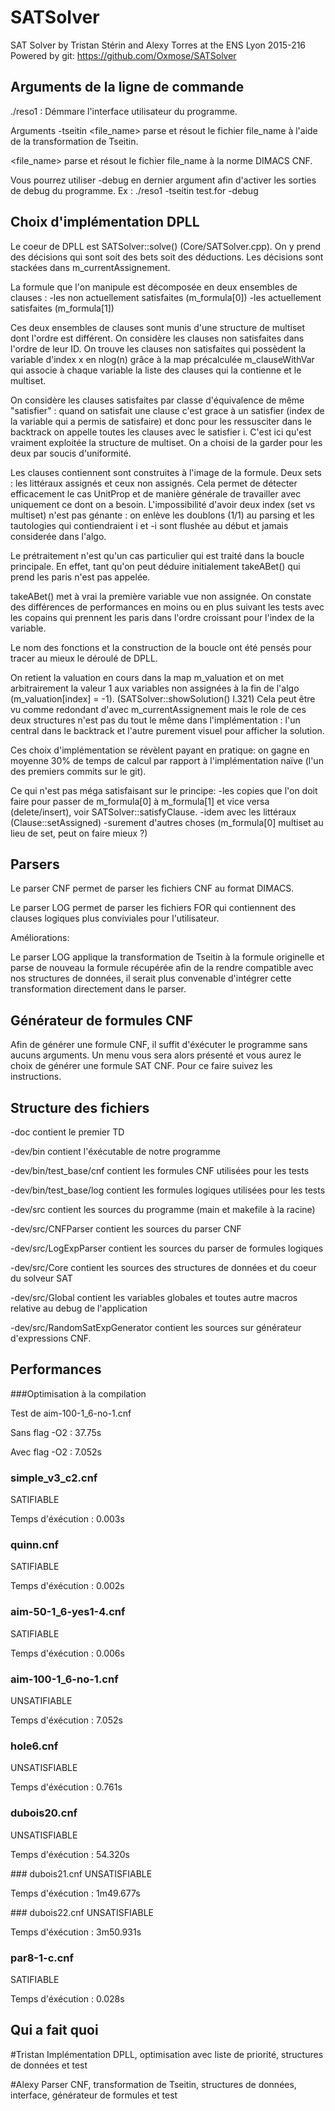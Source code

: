 # SATSolver
SAT Solver by Tristan Stérin and Alexy Torres at the ENS Lyon 2015-216
Powered by git: https://github.com/Oxmose/SATSolver

## Arguments de la ligne de commande
./reso1 : Démmare l'interface utilisateur du programme.

Arguments
-tseitin <file_name> parse et résout le fichier file_name à l'aide de la transformation de Tseitin.

<file_name> parse et résout le fichier file_name à la norme DIMACS CNF.

Vous pourrez utiliser -debug en dernier argument afin d'activer les sorties de debug du programme.
Ex : ./reso1 -tseitin test.for -debug

## Choix d'implémentation DPLL

Le coeur de DPLL est SATSolver::solve() (Core/SATSolver.cpp).
On y prend des décisions qui sont soit des bets soit des déductions.
Les décisions sont stackées dans m_currentAssignement.

La formule que l'on manipule est décomposée en deux ensembles de clauses :
    -les non actuellement satisfaites (m_formula[0])
    -les actuellement satisfaites (m_formula[1])

Ces deux ensembles de clauses sont munis d'une structure de multiset dont l'ordre
est différent.
On considère les clauses non satisfaites dans l'ordre de leur ID.
On trouve les clauses non satisfaites qui possèdent la variable d'index x en
nlog(n) grâce à la map précalculée m_clauseWithVar qui associe à chaque variable
la liste des clauses qui la contienne et le multiset.

On considère les clauses satisfaites par classe d'équivalence de même "satisfier" :
quand on satisfait une clause c'est grace à un satisfier (index de la variable qui a permis de satisfaire)
et donc pour les ressusciter dans le backtrack on appelle toutes les clauses avec le satisfier i.
C'est ici qu'est vraiment exploitée la structure de multiset.
On a choisi de la garder pour les deux par soucis d'uniformité.

Les clauses contiennent sont construites à l'image de la formule.
Deux sets : les littéraux assignés et ceux non assignés.
Cela permet de détecter efficacement le cas UnitProp et de manière générale de travailler
avec uniquement ce dont on a besoin.
L'impossibilité d'avoir deux index (set vs multiset) n'est pas génante : on enlève les doublons (1\/1) au parsing
et les tautologies qui contiendraient i et -i sont flushée au début et jamais considerée dans l'algo.

Le prétraitement n'est qu'un cas particulier qui est traité dans la boucle principale.
En effet, tant qu'on peut déduire initialement takeABet() qui prend les paris n'est pas
appelée.

takeABet() met à vrai la première variable vue non assignée.
On constate des différences de performances en moins ou en plus suivant les tests
avec les copains qui prennent les paris dans l'ordre croissant pour l'index de la variable.

Le nom des fonctions et la construction de la boucle ont été pensés pour tracer au mieux
le déroulé de DPLL.

On retient la valuation en cours dans la map m_valuation et on met arbitrairement la valeur 1
aux variables non assignées à la fin de l'algo (m_valuation[index] = -1). (SATSolver::showSolution() l.321)
Cela peut être vu comme redondant d'avec m_currentAssignement mais le role de ces deux structures n'est pas du tout
le même dans l'implémentation : l'un central dans le backtrack et l'autre purement visuel pour afficher la solution.

Ces choix d'implémentation se révèlent payant en pratique: on gagne en moyenne 30% de temps de calcul par rapport
à l'implémentation naïve (l'un des premiers commits sur le git).

Ce qui n'est pas méga satisfaisant sur le principe:
    -les copies que l'on doit faire pour passer de m_formula[0] à m_formula[1]
    et vice versa (delete/insert), voir SATSolver::satisfyClause.
    -idem avec les littéraux (Clause::setAssigned)
    -surement d'autres choses (m_formula[0] multiset au lieu de set, peut on faire mieux ?)

## Parsers
Le parser CNF permet de parser les fichiers CNF au format DIMACS.

Le parser LOG permet de parser les fichiers FOR qui contiennent des clauses logiques plus conviviales pour l'utilisateur.

Améliorations:

Le parser LOG applique la transformation de Tseitin à la formule originelle et parse de nouveau la formule récupérée afin de la rendre compatible avec nos structures de données, il serait plus convenable d'intégrer cette transformation directement dans le parser.

## Générateur de formules CNF
Afin de générer une formule CNF, il suffit d'éxécuter le programme sans aucuns arguments. Un menu vous sera alors présenté et vous aurez le choix de générer une formule SAT CNF. Pour ce faire suivez les instructions.

## Structure des fichiers
-doc contient le premier TD

-dev/bin contient l'éxécutable de notre programme

-dev/bin/test_base/cnf contient les formules CNF utilisées pour les tests

-dev/bin/test_base/log contient les formules logiques utilisées pour les tests

-dev/src contient les sources du programme (main et makefile à la racine)

-dev/src/CNFParser contient les sources du parser CNF

-dev/src/LogExpParser contient les sources du parser de formules logiques

-dev/src/Core contient les sources des structures de données et du coeur du solveur SAT

-dev/src/Global contient les variables globales et toutes autre macros relative au debug de l'application

-dev/src/RandomSatExpGenerator contient les sources sur générateur d'expressions CNF.

## Performances
###Optimisation à la compilation

Test de aim-100-1_6-no-1.cnf

Sans flag -O2 : 37.75s

Avec flag -O2 : 7.052s

### simple_v3_c2.cnf
SATIFIABLE

Temps d'éxécution : 0.003s

### quinn.cnf
SATIFIABLE

Temps d'éxécution : 0.002s

### aim-50-1_6-yes1-4.cnf
SATIFIABLE

Temps d'éxécution : 0.006s

### aim-100-1_6-no-1.cnf
UNSATIFIABLE

Temps d'éxécution : 7.052s

### hole6.cnf
UNSATISFIABLE

Temps d'éxécution : 0.761s

### dubois20.cnf
UNSATISFIABLE

Temps d'éxécution : 54.320s

### dubois21.cnf
UNSATISFIABLE

Temps d'éxécution : 1m49.677s

### dubois22.cnf
UNSATISFIABLE

Temps d'éxécution : 3m50.931s

### par8-1-c.cnf
SATIFIABLE

Temps d'éxécution : 0.028s

## Qui a fait quoi
#Tristan
Implémentation DPLL, optimisation avec liste de priorité, structures de données et test

#Alexy
Parser CNF, transformation de Tseitin, structures de données, interface, générateur de formules et test
